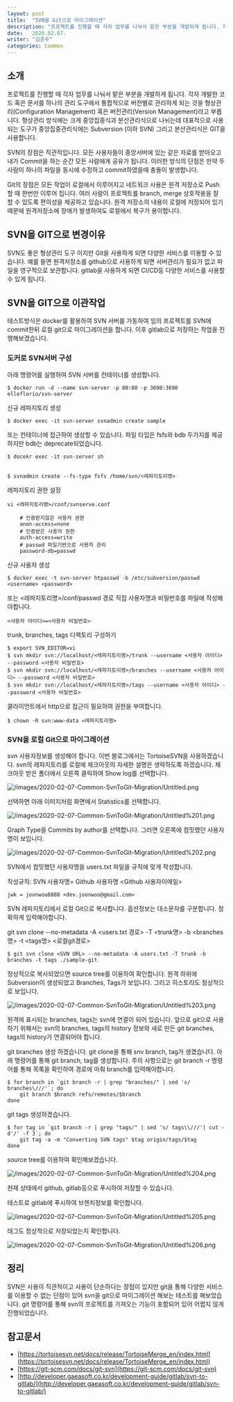 ```yaml
---
layout: post
title:  "SVN을 Git으로 마이그레이션"
description: "프로젝트를 진행할 때 각자 업무를 나눠서 맡은 부분을 개발하게 됩니다. 각자 개발한 코드 혹은 문서를 하나의 관리 도구에서 통합적으로 버전별로 관리하게 되는 것을 형상관리(Configuration Management) 혹은 버전관리(Version Management)라고 부릅니다. 형상관리 방식에는 크게 중앙집중식과 분산관리식으로 나뉘는데 대표적으로 사용되는  도구가 중앙집중관리식에는 Subversion (이하 SVN) 그리고 분산관리식은 GIT을 사용합니다.   "
date:   2020.02.07.
writer: "김준우"
categories: Common
---
```

## 소개

프로젝트를 진행할 때 각자 업무를 나눠서 맡은 부분을 개발하게 됩니다. 각자 개발한 코드 혹은 문서를 하나의 관리 도구에서 통합적으로 버전별로 관리하게 되는 것을 형상관리(Configuration Management) 혹은 버전관리(Version Management)라고 부릅니다. 형상관리 방식에는 크게 중앙집중식과 분산관리식으로 나뉘는데 대표적으로 사용되는  도구가 중앙집중관리식에는 Subversion (이하 SVN) 그리고 분산관리식은 GIT을 사용합니다.   

SVN의 장점은 직관적입니다. 모든 사용자들이 중앙서버에 있는 같은 자료를 받아오고 내가 Commit을 하는 순간 모든 사람에게 공유가 됩니다. 이러한 방식의 단점은 만약 두 사람이 하나의 파일을 동시에 수정하고 commit하였을때 충돌이 발생합니다. 

Git의 장점은 모든 작업이 로컬에서 이루어지고 네트워크 사용은 원격 저장소로 Push 할 때 한번만 이루어 집니다. 여러 사람이 프로젝트를 branch, merge 상호작용을 잘 할 수 있도록 편의성을 제공하고 있습니다. 원격 저장소의 내용이 로컬에 저장되어 있기 때문에 원격저장소에 장애가 발생하여도 로컬에서 복구가 용이합니다.


## SVN을 GIT으로 변경이유

SVN도 좋은 형상관리 도구 이지만 Git을 사용하게 되면 다양한 서비스를 이용할 수 있습니다. 예를 들면 원격저장소를 github으로 사용하게 되면 서버관리가 필요가 없고 파일을 영구적으로 보관합니다. gitlab을 사용하게 되면 CI/CD등 다양한 서비스를 사용할 수 있게 됩니다.

## SVN을 GIT으로 이관작업

테스트방식은 docker를 활용하여 SVN 서버를 가동하여 임의 프로젝트를 SVN에 commit한뒤 로컬 git으로 마이그레이션을 합니다. 이후 gitlab으로 저장하는 작업을 진행해보겠습니다.


### 도커로 SVN서버 구성
아래 명령어를 실행하여 SVN 서버를 컨테이너를 생성합니다.
```
$ docker run -d --name svn-server -p 80:80 -p 3690:3690 elleflorio/svn-server
```


신규 레파지토리 생성
```
$ docker exec -it svn-server svnadmin create sample
```

또는 컨테이너에 접근하여 생성할 수 있습니다. 파일 타입은 fsfs와 bdb 두가지를 제공하지만 bdb는 deprecate되었습니다. 

```
$ docekr exec -it svn-server sh 


$ svnadmin create --fs-type fsfs /home/svn/<레파지토리명>
```
    

레파지토리 권한 설정

```
vi <레파지토리명>/conf/svnserve.conf

    # 인증받지않은 사용자 권한
    anon-access=none
    # 인증받은 사용자 권한
    auth-access=write
    # passwd 파일기반으로 사용자 관리
    password-db=passwd
```


신규 사용자 생성
```
$ docker exec -t svn-server htpasswd -b /etc/subversion/passwd <username> <password>
```

또는 <레파지토리명>/conf/passwd 경로 직접 사용자명과 비밀번호를 파일에 작성해야합니다. 

```
<사용자 아이디>=<사용자 비밀번호>
```


trunk, branches, tags 디렉토리 구성하기

```
$ export SVN_EDITOR=vi
$ svn mkdir svn://localhost/<레파지토리명>/trunk --username <사용자 아이디> --password <사용자 비밀번호>
$ svn mkdir svn://localhost/<레파지토리명>/branches --username <사용자 아이디> --password <사용자 비밀번호>
$ svn mkdir svn://localhost/<레파지토리명>/tags --username <사용자 아이디> --password <사용자 비밀번호>
```


클라이언트에서 http으로 접근이 필요하여 권한을 부여합니다.

```
$ chown -R svn:www-data <레파지토리명>
```

### SVN을 로컬 Git으로 마이그레이션

svn 사용자정보를 생성해야 합니다. 이번 블로그에서는 TortoiseSVN을 사용하겠습니다. svn의 레파지토리를 로컬에 체크아웃의 자세한 설명은 생략하도록 하겠습니다. 체크아웃 받은 폴더에서 오른쪽 클릭하여 Show log를 선택합니다.

![/images/2020-02-07-Common-SvnToGit-Migration/Untitled.png](/images/2020-02-07-Common-SvnToGit-Migration/Untitled.png)

선택하면 아래 이미지처럼 화면에서 Statistics를 선택합니다.

![/images/2020-02-07-Common-SvnToGit-Migration/Untitled%201.png](/images/2020-02-07-Common-SvnToGit-Migration/Untitled%201.png)

Graph Type을 Commits by author를 선택합니다. 그러면 오른쪽에 컴밋했던 사용자명이 보입니다. 

![/images/2020-02-07-Common-SvnToGit-Migration/Untitled%202.png](/images/2020-02-07-Common-SvnToGit-Migration/Untitled%202.png)

SVN에서 컴밋했던 사용자명을 users.txt 파일을 규칙에 맞게 작성합니다.

작성규칙: SVN 사용자명= Github 사용자명 <Github 사용자이메일>

```
jwk = joonwoo8888 <dev.joonwoo@gmail.com>
```

SVN 레파지토리에서 로컬 Git으로 복사합니다. 옵션정보는 대소문자를 구분합니다. 정확하게 입력해야합니다.

git svn clone <SVN URL> --no-metadata -A <users.txt 경로> -T <trunk명> -b <branches명> -t <tags명> <로컬git경로>

```
$ git svn clone <SVN URL> --no-metadata -A users.txt -T trunk -b branches -t tags ./sample-git
```
    

정상적으로 복사되었으면 source tree를 이용하여 확인합니다. 원격 하위에 Subversion이 생성되었고 Branches, Tags가 보입니다. 그리고 히스토리도 정상적으로 보입니다.

![/images/2020-02-07-Common-SvnToGit-Migration/Untitled%203.png](/images/2020-02-07-Common-SvnToGit-Migration/Untitled%203.png)

원격에 표시되는 branches, tags는 svn에 연결이 되어 있습니다. 앞으로 git으로 사용하기 위해서는 svn의 branches, tags의 history 정보와 새로 만든 git branches, tags의 history가 연결되어야 합니다.

git branches 생성 하겠습니다. git clone을 통해 snv branch, tag가 생겼습니다. 아래 명령어를 통해 git branch, tag를 생성합니다. 주의 사항으로는 git branch -r 명령어를 통해 목록을 확인하여 경로에 마춰 branch를 입력해야합니다.
```
$ for branch in `git branch -r | grep "branches/" | sed 's/ branches\///'`; do
    git branch $branch refs/remotes/$branch
done
```
    

git tags 생성하겠습니다.

```
$ for tag in `git branch -r | grep "tags/" | sed 's/ tags\\///'| cut -d'/' -f 3`; do
    git tag -a -m "Converting SVN tags" $tag origin/tags/$tag
done
```

source tree를 이용하여 확인해보겠습니다.

![/images/2020-02-07-Common-SvnToGit-Migration/Untitled%204.png](/images/2020-02-07-Common-SvnToGit-Migration/Untitled%204.png)

현재 상태에서 github, gitlab등으로 푸시하여 저장할 수 있습니다.

테스트로 gitlab에 푸시하여 브렌치정보를 확인합니다.

![/images/2020-02-07-Common-SvnToGit-Migration/Untitled%205.png](/images/2020-02-07-Common-SvnToGit-Migration/Untitled%205.png)

태그도 정상적으로 저장되었는지 확인합니다.

![/images/2020-02-07-Common-SvnToGit-Migration/Untitled%206.png](/images/2020-02-07-Common-SvnToGit-Migration/Untitled%206.png)


## 정리

SVN은 사용이 직관적이고 사용이 단순하다는 장점이 있지만 git을 통해 다양한 서비스를 이용할 수 없는 단점이 있어 svn을 git으로 마이그레이션 해보는 테스트를 해보았습니다. git 명령어를 통해 svn의 프로젝트를 가져오는 기능이 포함되어 있어  어렵지 않게 진행되었습니다.


## 참고문서

- [https://tortoisesvn.net/docs/release/TortoiseMerge_en/index.html](https://tortoisesvn.net/docs/release/TortoiseMerge_en/index.html)
- [https://git-scm.com/docs/git-svn](https://git-scm.com/docs/git-svn)
- [http://developer.gaeasoft.co.kr/development-guide/gitlab/svn-to-gitlab/](http://developer.gaeasoft.co.kr/development-guide/gitlab/svn-to-gitlab/)

